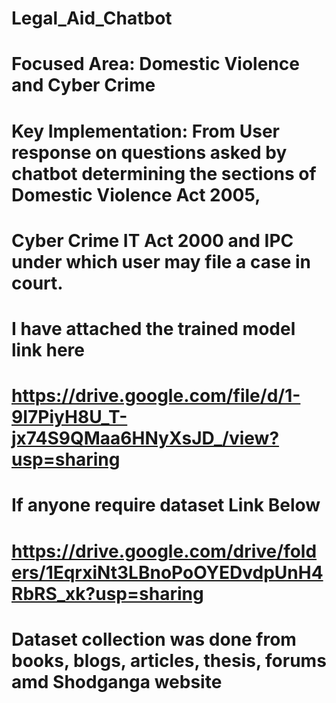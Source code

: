 # Legal_Aid_Chatbot
# Focused Area: Domestic Violence and Cyber Crime
# Key Implementation: From User response on questions asked by chatbot determining the sections of Domestic Violence Act 2005, 
# Cyber Crime IT Act 2000 and IPC under which user may file a case in court.
# I have attached the trained model link here
# https://drive.google.com/file/d/1-9I7PiyH8U_T-jx74S9QMaa6HNyXsJD_/view?usp=sharing
# If anyone require dataset Link Below
# https://drive.google.com/drive/folders/1EqrxiNt3LBnoPoOYEDvdpUnH4RbRS_xk?usp=sharing
# Dataset collection was done from books, blogs, articles, thesis, forums amd Shodganga website
